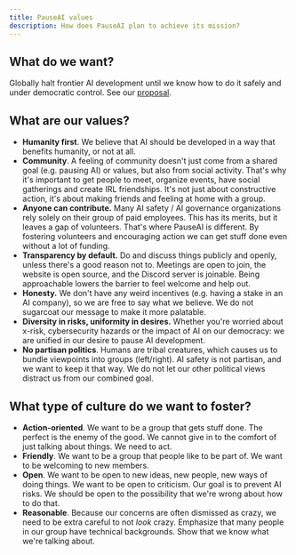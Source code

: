 ```yaml
---
title: PauseAI values
description: How does PauseAI plan to achieve its mission?
---
```


## What do we want?

Globally halt frontier AI development until we know how to do it safely and under democratic control. See our [proposal](/proposal).

## What are our values?

- **Humanity first**. We believe that AI should be developed in a way that benefits humanity, or not at all.
- **Community**. A feeling of community doesn't just come from a shared goal (e.g. pausing AI) or values, but also from social activity. That's why it's important to get people to meet, organize events, have social gatherings and create IRL friendships. It's not just about constructive action, it's about making friends and feeling at home with a group.
- **Anyone can contribute.** Many AI safety / AI governance organizations rely solely on their group of paid employees. This has its merits, but it leaves a gap of volunteers. That's where PauseAI is different. By fostering volunteers and encouraging action we can get stuff done even without a lot of funding.
- **Transparency by default.** Do and discuss things publicly and openly, unless there's a good reason not to. Meetings are open to join, the website is open source, and the Discord server is joinable. Being approachable lowers the barrier to feel welcome and help out.
- **Honesty.** We don't have any weird incentives (e.g. having a stake in an AI company), so we are free to say what we believe. We do not sugarcoat our message to make it more palatable.
- **Diversity in risks, uniformity in desires.** Whether you're worried about x-risk, cybersecurity hazards or the impact of AI on our democracy: we are unified in our desire to pause AI development.
- **No partisan politics**. Humans are tribal creatures, which causes us to bundle viewpoints into groups (left/right). AI safety is not partisan, and we want to keep it that way. We do not let our other political views distract us from our combined goal.

## What type of culture do we want to foster?

- **Action-oriented**. We want to be a group that gets stuff done. The perfect is the enemy of the good. We cannot give in to the comfort of just talking about things. We need to act.
- **Friendly**. We want to be a group that people like to be part of. We want to be welcoming to new members.
- **Open**. We want to be open to new ideas, new people, new ways of doing things. We want to be open to criticism. Our goal is to prevent AI risks. We should be open to the possibility that we're wrong about how to do that.
- **Reasonable**. Because our concerns are often dismissed as crazy, we need to be extra careful to not *look* crazy. Emphasize that many people in our group have technical backgrounds. Show that we know what we're talking about.
